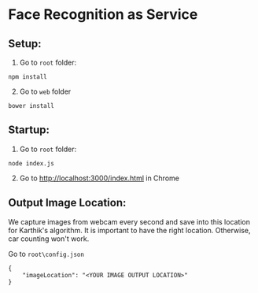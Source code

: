 # Face Recognition as Service

## Setup:
1. Go to ```root``` folder:
  ```
  npm install
  ```

2. Go to ```web``` folder
  ```
  bower install
  ```
  
## Startup:
1. Go to ```root``` folder:
  ```
  node index.js
  ```
  
2. Go to [http://localhost:3000/index.html](http://localhost:3000/index.html) in Chrome

## Output Image Location:
We capture images from webcam every second and save into this location for Karthik's algorithm. It is important to have the right location. Otherwise, car counting won't work.

Go to ```root\config.json```
```
{
	"imageLocation": "<YOUR IMAGE OUTPUT LOCATION>"
}
```


